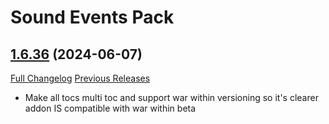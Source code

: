 # <DBM Media> Sound Events Pack

## [1.6.36](https://github.com/DeadlyBossMods/DBM-SoundEventsPack/tree/1.6.36) (2024-06-07)
[Full Changelog](https://github.com/DeadlyBossMods/DBM-SoundEventsPack/compare/1.6.35...1.6.36) [Previous Releases](https://github.com/DeadlyBossMods/DBM-SoundEventsPack/releases)

- Make all tocs multi toc and support war within versioning so it's clearer addon IS compatible with war within beta  
